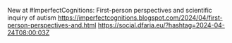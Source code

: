 New at #ImperfectCognitions: First-person perspectives and scientific inquiry of autism https://imperfectcognitions.blogspot.com/2024/04/first-person-perspectives-and.html https://social.dfaria.eu/?hashtag=2024-04-24T08:00:03Z